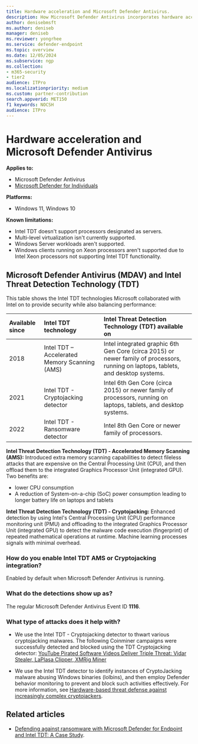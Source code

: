 ```yaml
---
title: Hardware acceleration and Microsoft Defender Antivirus.
description: How Microsoft Defender Antivirus incorporates hardware acceleration and Microsoft Defender Antivirus.
author: denisebmsft
ms.author: deniseb
manager: deniseb
ms.reviewer: yongrhee
ms.service: defender-endpoint
ms.topic: overview
ms.date: 12/05/2024
ms.subservice: ngp
ms.collection: 
- m365-security
- tier2
audience: ITPro
ms.localizationpriority: medium
ms.custom: partner-contribution
search.appverid: MET150
f1 keywords: NOCSH
audience: ITPro
---
```


# Hardware acceleration and Microsoft Defender Antivirus

**Applies to:**

- Microsoft Defender Antivirus
- [Microsoft Defender for Individuals](https://www.microsoft.com/microsoft-365/microsoft-defender-for-individuals)

**Platforms:**

- Windows 11, Windows 10

**Known limitations:**

- Intel TDT doesn't support processors designated as servers.
- Multi-level virtualization isn't currently supported.
- Windows Server workloads aren't supported.
- Windows clients running on Xeon processors aren't supported due to Intel Xeon processors not supporting Intel TDT functionality.

## Microsoft Defender Antivirus (MDAV) and Intel Threat Detection Technology (TDT)

This table shows the Intel TDT technologies Microsoft collaborated with Intel on to provide security while also balancing performance:

|Available since |Intel TDT technology | Intel Threat Detection Technology (TDT) available on|
|:---|:---|:---|
|2018|Intel TDT – Accelerated Memory Scanning (AMS)|Intel integrated graphic 6th Gen Core (circa 2015) or newer family of processors, running on laptops, tablets, and desktop systems.|
|2021|Intel TDT - Cryptojacking detector| Intel 6th Gen Core (circa 2015) or newer family of processors, running on laptops, tablets, and desktop systems.|
|2022|Intel TDT - Ransomware detector| Intel 8th Gen Core or newer family of processors.|

**Intel Threat Detection Technology (TDT) - Accelerated Memory Scanning (AMS):** Introduced extra memory scanning capabilities to detect fileless attacks that are expensive on the Central Processing Unit (CPU), and then offload them to the integrated Graphics Processor Unit (integrated GPU). Two benefits are:

- lower CPU consumption
- A reduction of System-on-a-chip (SoC) power consumption leading to longer battery life on laptops and tablets

**Intel Threat Detection Technology (TDT) - Cryptojacking:** Enhanced detection by using Intel's Central Processing Unit (CPU) performance monitoring unit (PMU) and offloading to the integrated Graphics Processor Unit (integrated GPU) to detect the malware code execution (fingerprint) of repeated mathematical operations at runtime. Machine learning processes signals with minimal overhead.

### How do you enable Intel TDT AMS or Cryptojacking integration?

Enabled by default when Microsoft Defender Antivirus is running.

### What do the detections show up as?

The regular Microsoft Defender Antivirus Event ID **1116**.

### What type of attacks does it help with?

- We use the Intel TDT - Cryptojacking detector to thwart various cryptojacking malwares. The following Coinminer campaigns were successfully detected and blocked using the TDT Cryptojacking detector: [YouTube Pirated Software Videos Deliver Triple Threat: Vidar Stealer, LaPlasa Clipper, XMRig Miner](https://www.fortinet.com/blog/threat-research/youtube-pirated-software-videos-deliver-triple-threat-vidar-stealer-laplas-clipper-xmrig-miner)

- We use the Intel TDT detector to identify instances of CryptoJacking malware abusing Windows binaries (lolbins), and then employ Defender behavior monitoring to prevent and block such activities effectively. For more information, see [Hardware-based threat defense against increasingly complex cryptojackers](https://www.microsoft.com/security/blog/2022/08/18/hardware-based-threat-defense-against-increasingly-complex-cryptojackers/).

## Related articles

- [Defending against ransomware with Microsoft Defender for Endpoint and Intel TDT: A Case Study](https://techcommunity.microsoft.com/t5/microsoft-defender-for-endpoint/defending-against-ransomware-with-microsoft-defender-for/ba-p/3243941).
